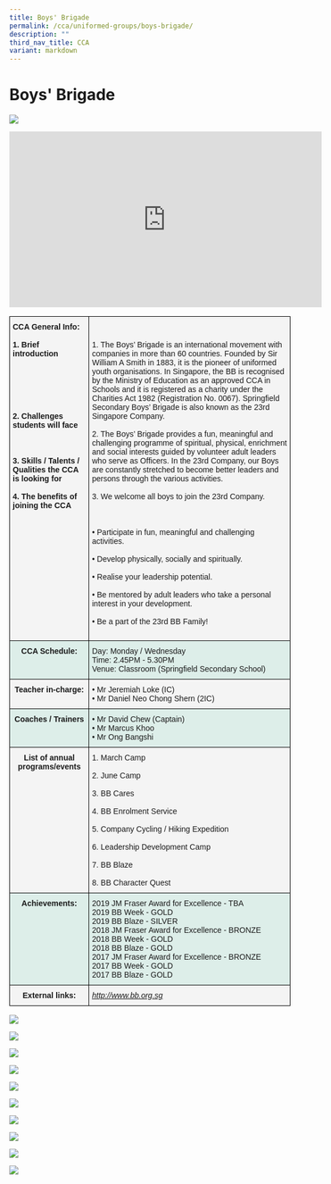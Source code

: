 ```yaml
---
title: Boys' Brigade
permalink: /cca/uniformed-groups/boys-brigade/
description: ""
third_nav_title: CCA
variant: markdown
---
```

# **Boys' Brigade**

![](/images/boybrigade1.jpg)

<iframe width="560" height="315" src="https://www.youtube.com/embed/lZGdumAr2to" title="YouTube video player" frameborder="0" allow="accelerometer; autoplay; clipboard-write; encrypted-media; gyroscope; picture-in-picture" allowfullscreen=""></iframe>

<br>

<table style="border-collapse:collapse;border-spacing:0" class="tg">
  <thead>
    <tr>
      <th style="background-color:#F4F4F4;border-color:#000000;border-style:solid;border-width:1px;font-family:Arial, sans-serif;font-size:14px;font-weight:normal;overflow:hidden;padding:10px 5px;text-align:left;vertical-align:top;word-break:normal"><span style="font-weight:bold;background-color:transparent">CCA General Info:</span><br>
      <br>
      <span style="font-weight:bold;background-color:transparent">1. Brief introduction</span><br>
      <br>
      <span style="font-weight:bold;background-color:transparent"><br>
      <br>
      <br>
      <br>
      <br>
      2. Challenges students will face</span><br>
      <br>
      <span style="font-weight:bold;background-color:transparent"><br>
      <br>
      3. Skills / Talents / Qualities the CCA is looking for</span><br>
      <br>
      <span style="font-weight:bold;background-color:transparent">4. The benefits of joining the CCA</span><br>
      <br></th>
      <th style="background-color:#F4F4F4;border-color:#000000;border-style:solid;border-width:1px;font-family:Arial, sans-serif;font-size:14px;font-weight:normal;overflow:hidden;padding:10px 5px;text-align:left;vertical-align:top;word-break:normal"><br>
      <span style="background-color:transparent"><br>
      1.	The Boys’ Brigade is an international movement with companies in more than 60 countries. Founded by Sir William A Smith in 1883, it is the pioneer of uniformed youth organisations. In Singapore, the BB is recognised by the Ministry of Education as an approved CCA in Schools and it is registered as a charity under the Charities Act 1982 (Registration No. 0067). Springfield Secondary Boys’ Brigade is also known as the 23rd Singapore Company. </span><br>
      <br>
      <span style="background-color:transparent">2.	The Boys’ Brigade provides a fun, meaningful and challenging programme of spiritual, physical, enrichment and social interests guided by volunteer adult leaders who serve as Officers. In the 23rd Company, our Boys are constantly stretched to become better leaders and persons through the various activities. </span><br>
      <br>
      <span style="background-color:transparent">3. We welcome all boys to join the 23</span>rd <span style="background-color:transparent">Company.</span><br>
      <br>
      <br>
      <br>
      • Participate in fun, meaningful and challenging activities.<br>
      <br>
      • Develop physically, socially and spiritually.<br>
      <br>
      • Realise your leadership potential.<br>
      <br>
      • Be mentored by adult leaders who take a personal interest in your development.<br>
      <br>
      • <span style="background-color:initial">Be a part of the 23rd BB Family!<br>
      <br></span></th>
    </tr>
  </thead>
  <tbody>
    <tr>
      <td style="background-color:#DDEEE9;border-color:#000000;border-style:solid;border-width:1px;font-family:Arial, sans-serif;font-size:14px;font-weight:bold;overflow:hidden;padding:10px 5px;text-align:center;vertical-align:top;word-break:normal">CCA Schedule:<br></td>
      <td style="background-color:#DDEEE9;border-color:#000000;border-style:solid;border-width:1px;font-family:Arial, sans-serif;font-size:14px;overflow:hidden;padding:10px 5px;text-align:left;vertical-align:top;word-break:normal">Day: Monday / Wednesday<br>
      Time: 2.45PM - 5.30PM<br>
      Venue: Classroom (Springfield Secondary School)</td>
    </tr>
    <tr>
      <td style="background-color:#F4F4F4;border-color:#000000;border-style:solid;border-width:1px;font-family:Arial, sans-serif;font-size:14px;font-weight:bold;overflow:hidden;padding:10px 5px;text-align:center;vertical-align:top;word-break:normal">Teacher in-charge:</td>
      <td style="background-color:#F4F4F4;border-color:#000000;border-style:solid;border-width:1px;font-family:Arial, sans-serif;font-size:14px;overflow:hidden;padding:10px 5px;text-align:left;vertical-align:top;word-break:normal">• Mr Jeremiah Loke (IC)<br>
      • Mr Daniel Neo Chong Shern (2IC)</td>
    </tr>
    <tr>
      <td style="background-color:#DDEEE9;border-color:#000000;border-style:solid;border-width:1px;font-family:Arial, sans-serif;font-size:14px;font-weight:bold;overflow:hidden;padding:10px 5px;text-align:center;vertical-align:top;word-break:normal">Coaches / Trainers<br></td>
      <td style="background-color:#DDEEE9;border-color:#000000;border-style:solid;border-width:1px;font-family:Arial, sans-serif;font-size:14px;overflow:hidden;padding:10px 5px;text-align:left;vertical-align:top;word-break:normal">• Mr David Chew (Captain)<br>
      • Mr Marcus Khoo<br>
      • Mr Ong Bangshi<br></td>
    </tr>
    <tr>
      <td style="background-color:#F4F4F4;border-color:#000000;border-style:solid;border-width:1px;font-family:Arial, sans-serif;font-size:14px;font-weight:bold;overflow:hidden;padding:10px 5px;text-align:center;vertical-align:top;word-break:normal">List of annual programs/events</td>
      <td style="background-color:#F4F4F4;border-color:#000000;border-style:solid;border-width:1px;font-family:Arial, sans-serif;font-size:14px;overflow:hidden;padding:10px 5px;text-align:left;vertical-align:top;word-break:normal"><span style="background-color:transparent">1. March Camp</span><br>
      <br>
      <span style="background-color:transparent">2. June Camp</span><br>
      <br>
      <span style="background-color:transparent">3. BB Cares</span><br>
      <br>
      4. BB Enrolment Service<br>
      <br>
      <span style="background-color:transparent">5. Company Cycling / Hiking Expedition</span><br>
      <br>
      <span style="background-color:transparent">6. Leadership Development Camp</span>
				<br>
				<br>
      <span style="background-color:transparent">7. BB Blaze</span><br>
      <br>
      <span style="background-color:transparent">8. BB Character Quest</span></td>
    </tr>
    <tr>
      <td style="background-color:#DDEEE9;border-color:#000000;border-style:solid;border-width:1px;font-family:Arial, sans-serif;font-size:14px;font-weight:bold;overflow:hidden;padding:10px 5px;text-align:center;vertical-align:top;word-break:normal">Achievements:<br></td>
      <td style="background-color:#DDEEE9;border-color:#000000;border-style:solid;border-width:1px;font-family:Arial, sans-serif;font-size:14px;overflow:hidden;padding:10px 5px;text-align:left;vertical-align:top;word-break:normal">2019 JM Fraser Award for Excellence - TBA<br>
      2019 BB Week - GOLD<br>
      2019 BB Blaze - SILVER<br>
      2018 JM Fraser Award for Excellence - BRONZE<br>
      2018 BB Week - GOLD<br>
      2018 BB Blaze - GOLD<br>
      2017 JM Fraser Award for Excellence - BRONZE<br>
      2017 BB Week - GOLD<br>
      2017 BB Blaze - GOLD</td>
    </tr>
    <tr>
      <td style="background-color:#F4F4F4;border-color:#000000;border-style:solid;border-width:1px;font-family:Arial, sans-serif;font-size:14px;font-weight:bold;overflow:hidden;padding:10px 5px;text-align:center;vertical-align:top;word-break:normal">External links:<br></td>
      <td style="background-color:#F4F4F4;border-color:#000000;border-style:solid;border-width:1px;color:#00F;font-family:Arial, sans-serif;font-size:14px;font-style:italic;overflow:hidden;padding:10px 5px;text-align:left;text-decoration:underline;vertical-align:top;word-break:normal">
        <a href="http://www.bb.org.sg/">http://www.bb.org.sg</a>
      </td>
    </tr>
  </tbody>
</table>


![](/images/boybrigade2.jpg)

![](/images/boybrigade3.jpg)

![](/images/boybrigade4.jpg)

![](/images/boybrigade5.jpg)

![](/images/boybrigade6.jpg)

![](/images/boybrigade7.jpg)

![](/images/boybrigade8.jpg)

![](/images/boybrigade9.jpg)

![](/images/boybrigade10.jpg)

![](/images/boybrigade11.jpg)